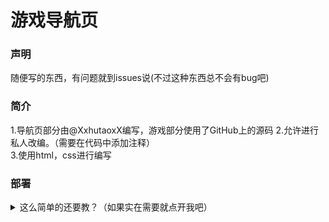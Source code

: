 # 游戏导航页
### 声明
随便写的东西，有问题就到issues说(不过这种东西总不会有bug吧)
### 简介
1.导航页部分由@XxhutaoxX编写，游戏部分使用了GitHub上的源码
2.允许进行私人改编。（需要在代码中添加注释<!--- Written by Hutao --->）  
3.使用html，css进行编写
### 部署
<details>
<summary>这么简单的还要教？（如果实在需要就点开我吧）</summary>
<pre><code>
将源码下载下来然后找到源码文件夹的index.html文件
</code></pre>
</details>